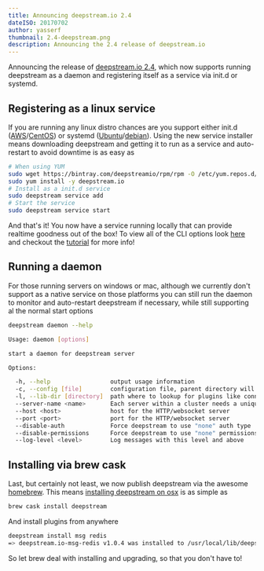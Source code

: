 ```yaml
---
title: Announcing deepstream.io 2.4
dateISO: 20170702
author: yasserf
thumbnail: 2.4-deepstream.png
description: Announcing the 2.4 release of deepstream.io
---
```


Announcing the release of [deepstream.io 2.4](https://github.com/deepstreamIO/deepstream.io/releases/tag/v2.4.0), which now supports running deepstream as a daemon and registering itself as a service via init.d or systemd.

## Registering as a linux service

If you are running any linux distro chances are you support either init.d ([AWS](https://deepstream.io/install/aws-linux/)/[CentOS](https://deepstream.io/install/aws-linux/)) or systemd ([Ubuntu](https://deepstream.io/install/ubuntu/)/[debian](https://deepstream.io/install/debian/)). Using the new service installer means downloading deepstream and getting it to run as a service and auto-restart to avoid downtime is as easy as

```bash
# When using YUM
sudo wget https://bintray.com/deepstreamio/rpm/rpm -O /etc/yum.repos.d/bintray-deepstreamio-rpm.repo
sudo yum install -y deepstream.io
# Install as a init.d service
sudo deepstream service add
# Start the service
sudo deepstream service start
```

And that's it! You now have a service running locally that can provide realtime goodness out of the box! To view all of the CLI options look [here](../../docs/server/command-line-interface/) and checkout the [tutorial](../../tutorials/core/deepstream-service/) for more info!

## Running a daemon

For those running servers on windows or mac, although we currently don't support as a native service on those platforms you can still run the daemon to monitor and auto-restart deepstream if necessary, while still supporting al the normal start options

```bash
deepstream daemon --help

Usage: daemon [options]

start a daemon for deepstream server

Options:

  -h, --help                 output usage information
  -c, --config [file]        configuration file, parent directory will be used as prefix for other config files
  -l, --lib-dir [directory]  path where to lookup for plugins like connectors and logger
  --server-name <name>       Each server within a cluster needs a unique name
  --host <host>              host for the HTTP/websocket server
  --port <port>              port for the HTTP/websocket server
  --disable-auth             Force deepstream to use "none" auth type
  --disable-permissions      Force deepstream to use "none" permissions
  --log-level <level>        Log messages with this level and above
```

## Installing via brew cask

Last, but certainly not least, we now publish deepstream via the awesome [homebrew](https://brew.sh/). This means [installing deepstream on osx](../../install/osx/) is as simple as

```bash
brew cask install deepstream
```

And install plugins from anywhere

```bash
deepstream install msg redis
=> deepstream.io-msg-redis v1.0.4 was installed to /usr/local/lib/deepstream
```

So let brew deal with installing and upgrading, so that you don't have to!
